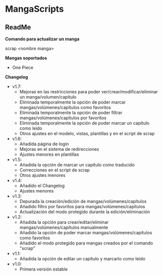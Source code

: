 MangaScripts
==============

ReadMe
--------------

**Comando para actualizar un manga**

scrap &lt;nombre manga&gt;

**Mangas soportados**

- One Piece

**Changelog**

- v1.7: 
	- Mejoras en las restricciones para poder ver/crear/modificar/eliminar un manga/volumen/capítulo
	- Eliminada temporalmente la opción de poder marcar mangas/volúmenes/capítulos como favoritos
	- Eliminada temporalmente la opción de poder filtrar mangas/volúmenes/capítulos por favoritos
	- Eliminada temporalmente la opción de poder marcar un capítulo como leído
	- Otros ajustes en el modelo, vistas, plantillas y en el script de scrap
- v1.6: 
	- Añadida página de login
	- Mejoras en el sistema de redirecciones
	- Ajustes menores en plantillas
- v1.5: 
	- Añadida la opción de marcar un capítulo como traducido
	- Correcciones en el script de scrap
	- Otros ajustes menores
- v1.4: 
	- Añadido el Changelog
	- Ajustes menores
- v1.3: 
	- Depurada la creación/edición de mangas/volúmenes/capítulos
	- Añadido filtro por favoritos para mangas/volúmenes/capítulos
	- Actualización del modo protegido durante la edición/eliminación
- v1.2: 
	- Añadida la opción para crear/editar/eliminar mangas/volúmenes/capítulos manualmente
	- Añadido la opción de poder marcar mangas/volúmenes/capítulos como favoritos
	- Añadido el modo protegido para mangas creados por el comando "scrap"
- v1.1:
	- Añadida la opción de editar un capítulo y marcarlo como leído
- v1.0: 
	- Primera versión estable
